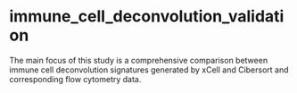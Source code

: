 # immune_cell_deconvolution_validation
The main focus of this study is a comprehensive comparison between immune cell deconvolution signatures generated by xCell and Cibersort and corresponding flow cytometry data. 
